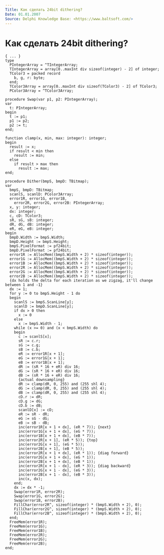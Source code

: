 ```yaml
---
Title: Как сделать 24bit dithering?
Date: 01.01.2007
Source: Delphi Knowledge Base: <https://www.baltsoft.com/>
---
```



Как сделать 24bit dithering?
============================

    { ... }
    type
      PIntegerArray = ^TIntegerArray;
      TIntegerArray = array[0..maxInt div sizeof(integer) - 2] of integer;
      TColor3 = packed record
        b, g, r: byte;
      end;
      TColor3Array = array[0..maxInt div sizeof(TColor3) - 2] of TColor3;
      PColor3Array = ^TColor3Array;
     
    procedure Swap(var p1, p2: PIntegerArray);
    var
      t: PIntegerArray;
    begin
      t := p1;
      p1 := p2;
      p2 := t;
    end;
     
    function clamp(x, min, max: integer): integer;
    begin
      result := x;
      if result < min then
        result := min;
      else
        if result > max then
          result := max;
    end;
     
    procedure Dither(bmpS, bmpD: TBitmap);
    var
      bmpS, bmpD: TBitmap;
      scanlS, scanlD: PColor3Array;
      error1R, error1G, error1B,
        error2R, error2G, error2B: PIntegerArray;
      x, y: integer;
      dx: integer;
      c, cD: TColor3;
      sR, sG, sB: integer;
      dR, dG, dB: integer;
      eR, eG, eB: integer;
    begin
      bmpD.Width := bmpS.Width;
      bmpD.Height := bmpS.Height;
      bmpS.PixelFormat := pf24bit;
      bmpD.PixelFormat := pf24bit;
      error1R := AllocMem((bmpS.Width + 2) * sizeof(integer));
      error1G := AllocMem((bmpS.Width + 2) * sizeof(integer));
      error1B := AllocMem((bmpS.Width + 2) * sizeof(integer));
      error2R := AllocMem((bmpS.Width + 2) * sizeof(integer));
      error2G := AllocMem((bmpS.Width + 2) * sizeof(integer));
      error2B := AllocMem((bmpS.Width + 2) * sizeof(integer));
      {dx holds the delta for each iteration as we zigzag, it'll change between 1 and -1}
      dx := 1;
      for y := 0 to bmpS.Height - 1 do
      begin
        scanlS := bmpS.ScanLine[y];
        scanlD := bmpD.ScanLine[y];
        if dx > 0 then
          x := 0
        else
          x := bmpS.Width - 1;
        while (x >= 0) and (x < bmpS.Width) do
        begin
          c := scanlS[x];
          sR := c.r;
          sG := c.g;
          sB := c.b;
          eR := error1R[x + 1];
          eG := error1G[x + 1];
          eB := error1B[x + 1];
          dR := (sR * 16 + eR) div 16;
          dG := (sR * 16 + eR) div 16;
          dB := (sR * 16 + eR) div 16;
          {actual downsampling}
          dR := clamp(dR, 0, 255) and (255 shl 4);
          dG := clamp(dR, 0, 255) and (255 shl 4);
          dB := clamp(dR, 0, 255) and (255 shl 4);
          cD.r := dR;
          cD.g := dG;
          cD.b := dB;
          scanlD[x] := cD;
          eR := sR - dR;
          eG := sG - dG;
          eB := sB - dB;
          inc(error1R[x + 1 + dx], (eR * 7)); {next}
          inc(error1G[x + 1 + dx], (eG * 7));
          inc(error1B[x + 1 + dx], (eB * 7));
          inc(error2R[x + 1], (eR * 5)); {top}
          inc(error2G[x + 1], (eG * 5));
          inc(error2B[x + 1], (eB * 5));
          inc(error2R[x + 1 + dx], (eR * 1)); {diag forward}
          inc(error2G[x + 1 + dx], (eG * 1));
          inc(error2B[x + 1 + dx], (eB * 1));
          inc(error2R[x + 1 - dx], (eR * 3)); {diag backward}
          inc(error2G[x + 1 - dx], (eG * 3));
          inc(error2B[x + 1 - dx], (eB * 3));
          inc(x, dx);
        end;
        dx := dx * -1;
        Swap(error1R, error2R);
        Swap(error1G, error2G);
        Swap(error1B, error2B);
        FillChar(error2R^, sizeof(integer) * (bmpS.Width + 2), 0);
        FillChar(error2G^, sizeof(integer) * (bmpS.Width + 2), 0);
        FillChar(error2B^, sizeof(integer) * (bmpS.Width + 2), 0);
      end;
      FreeMem(error1R);
      FreeMem(error1G);
      FreeMem(error1B);
      FreeMem(error2R);
      FreeMem(error2G);
      FreeMem(error2B);
    end;

